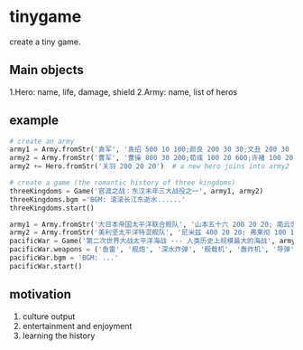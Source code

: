 # tinygame
create a tiny game.

## Main objects

1.Hero: name, life, damage, shield
2.Army: name, list of heros

## example

```python
# create an army
army1 = Army.fromStr('袁军', '袁绍 500 10 100;颜良 200 30 30;文丑 200 30 30')
army2 = Army.fromStr('曹军', '曹操 800 30 200;荀彧 100 20 600;许褚 100 20 10')
army2 += Hero.fromStr('关羽 200 20 20')  # a new hero joins into army2

# create a game (the romantic history of three kingdoms)
threeKingdoms = Game('官渡之战：东汉末年三大战役之一', army1, army2)
threeKingdoms.bgm ='BGM: 滚滚长江东逝水......'
threeKingdoms.start()

army1 = Army.fromStr('大日本帝国太平洋联合舰队', '山本五十六 200 20 20; 南云忠一 50 10 10; 山口多闻 20 20 10')
army2 = Army.fromStr('美利坚太平洋特混舰队', '尼米兹 400 20 20; 弗莱彻 100 10 10; 罗斯福 30 10 10')
pacificWar = Game('第二次世界大战太平洋海战 --- 人类历史上规模最大的海战', army1, army2)
pacificWar.weapons = ('鱼雷', '舰炮', '深水炸弹', '舰载机', '轰炸机', '导弹')
pacificWar.bgm = 'BGM: ...'
pacificWar.start()
```

## motivation
1. culture output
2. entertainment and enjoyment
3. learning the history
